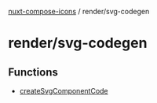 [nuxt-compose-icons](../../modules.md) / render/svg-codegen

# render/svg-codegen

## Functions

- [createSvgComponentCode](functions/createSvgComponentCode.md)
